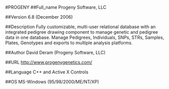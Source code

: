 #PROGENY
##Full_name
Progeny Software, LLC

##Version
6.8 (December 2006)

##Description
Fully customizable, multi-user relational database with an integrated pedigree drawing component to manage genetic and pedigree data in one database. Manage Pedigrees, Individuals, SNPs, STRs, Samples, Plates, Genotypes and exports to multiple analysis platforms.

##Author
David Deram (Progeny Software, LLC)

##URL
http://www.progenygenetics.com/

##Language
C++ and Active X Controls

##OS
MS-Windows (95/98/2000/ME/NT/XP)

